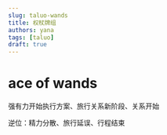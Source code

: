 ```yaml
---
slug: taluo-wands
title: 权杖牌组
authors: yana
tags: [taluo]
draft: true
---
```


# ace of wands

强有力开始执行方案、旅行关系新阶段、关系开始

逆位：精力分散、旅行延误、行程结束
